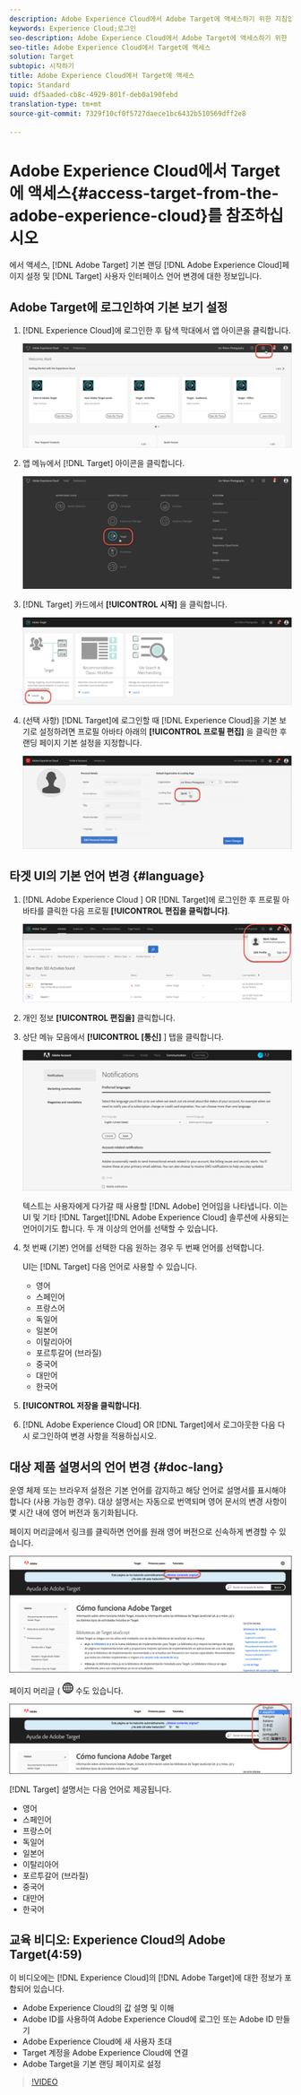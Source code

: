 ```yaml
---
description: Adobe Experience Cloud에서 Adobe Target에 액세스하기 위한 지침입니다.
keywords: Experience Cloud;로그인
seo-description: Adobe Experience Cloud에서 Adobe Target에 액세스하기 위한 지침입니다.
seo-title: Adobe Experience Cloud에서 Target에 액세스
solution: Target
subtopic: 시작하기
title: Adobe Experience Cloud에서 Target에 액세스
topic: Standard
uuid: df5aaded-cb8c-4929-801f-deb0a190febd
translation-type: tm+mt
source-git-commit: 7329f10cf0f5727daece1bc6432b510569dff2e8

---
```



# Adobe Experience Cloud에서 Target에 액세스{#access-target-from-the-adobe-experience-cloud}를 참조하십시오

에서 액세스, [!DNL Adobe Target] 기본 랜딩 [!DNL Adobe Experience Cloud]페이지 설정 및 [!DNL Target] 사용자 인터페이스 언어 변경에 대한 정보입니다.

## Adobe Target에 로그인하여 기본 보기 설정

1. [!DNL Experience Cloud]에 로그인한 후 탐색 막대에서 앱 아이콘을 클릭합니다.

   ![응용 프로그램 아이콘](/help/c-intro/assets/appmenu-new.png)

1. 앱 메뉴에서 [!DNL Target] 아이콘을 클릭합니다.

   ![타겟 아이콘](/help/c-intro/assets/appmenu-target-new.png)

1. [!DNL Target] 카드에서 **[!UICONTROL 시작]** 을 클릭합니다.

   ![Target Launch](/help/c-intro/assets/target-launch-new.png)

1. (선택 사항) [!DNL Target]에 로그인할 때 [!DNL Experience Cloud]을 기본 보기로 설정하려면 프로필 아바타 아래의 **[!UICONTROL 프로필 편집]** 을 클릭한 후 랜딩 페이지 기본 설정을 지정합니다.

   ![랜딩 페이지](/help/c-intro/assets/pagepref-new.png)

## 타겟 UI의 기본 언어 변경 {#language}

1. [!DNL Adobe Experience Cloud ] OR [!DNL Target]에 로그인한 후 프로필 아바타를 클릭한 다음 프로필 **[!UICONTROL 편집을 클릭합니다]**.

   ![프로필 편집](/help/c-intro/assets/change-language.png)

1. 개인 정보 **[!UICONTROL 편집을]** 클릭합니다.

1. 상단 메뉴 모음에서 **[!UICONTROL [통신]** ] 탭을 클릭합니다.

   ![기본 언어](/help/c-intro/assets/prefered-language.png)

   텍스트는 사용자에게 다가갈 때 사용할 [!DNL Adobe] 언어임을 나타냅니다. 이는 UI 및 기타 [!DNL Target][!DNL Adobe Experience Cloud] 솔루션에 사용되는 언어이기도 합니다. 두 개 이상의 언어를 선택할 수 있습니다.

1. 첫 번째 (기본) 언어를 선택한 다음 원하는 경우 두 번째 언어를 선택합니다.

   UI는 [!DNL Target] 다음 언어로 사용할 수 있습니다.

   * 영어
   * 스페인어
   * 프랑스어
   * 독일어
   * 일본어
   * 이탈리아어
   * 포르투갈어 (브라질)
   * 중국어
   * 대만어
   * 한국어

1. **[!UICONTROL 저장을 클릭합니다]**.

1. [!DNL Adobe Experience Cloud] OR [!DNL Target]에서 로그아웃한 다음 다시 로그인하여 변경 사항을 적용하십시오.

## 대상 제품 설명서의 언어 변경 {#doc-lang}

운영 체제 또는 브라우저 설정은 기본 언어를 감지하고 해당 언어로 설명서를 표시해야 합니다 (사용 가능한 경우). 대상 설명서는 자동으로 번역되며 영어 문서의 변경 사항이 몇 시간 내에 영어 버전과 동기화됩니다.

페이지 머리글에서 링크를 클릭하면 언어를 원래 영어 버전으로 신속하게 변경할 수 있습니다.

![원래 언어로 변경](/help/c-intro/assets/mt-original.png)

페이지 머리글 ( ![언어 전환기) 의 오른쪽 상단에 있는 언어 전환기 아이콘을 클릭하여 언어를 지원되는 언어로 빠르게 변경할](/help/c-intro/assets/icon-language-switcher.png) 수도 있습니다.

![언어 전환기](/help/c-intro/assets/language-switcher.png)

[!DNL Target] 설명서는 다음 언어로 제공됩니다.

* 영어
* 스페인어
* 프랑스어
* 독일어
* 일본어
* 이탈리아어
* 포르투갈어 (브라질)
* 중국어
* 대만어
* 한국어

## 교육 비디오: Experience Cloud의 Adobe Target(4:59)

이 비디오에는 [!DNL Experience Cloud]의 [!DNL Adobe Target]에 대한 정보가 포함되어 있습니다.

* Adobe Experience Cloud의 값 설명 및 이해
* Adobe ID를 사용하여 Adobe Experience Cloud에 로그인 또는 Adobe ID 만들기
* Adobe Experience Cloud에 새 사용자 초대
* Target 계정을 Adobe Experience Cloud에 연결
* Adobe Target을 기본 랜딩 페이지로 설정

>[!VIDEO](https://www.youtube.com/watch?v=7lwYrYC7vdM)